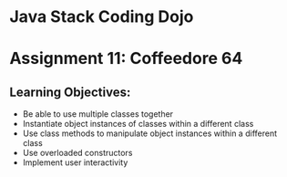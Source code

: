 # Java Stack Coding Dojo
# Assignment 11: Coffeedore 64

## Learning Objectives:
- Be able to use multiple classes together
- Instantiate object instances of classes within a different class
- Use class methods to manipulate object instances within a different class
- Use overloaded constructors
- Implement user interactivity